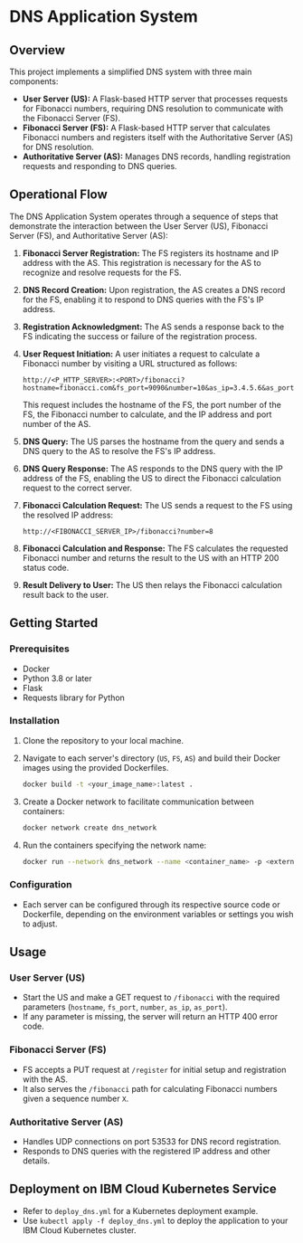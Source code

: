 # DNS Application System

## Overview

This project implements a simplified DNS system with three main components:

- **User Server (US):** A Flask-based HTTP server that processes requests for Fibonacci numbers, requiring DNS resolution to communicate with the Fibonacci Server (FS).
- **Fibonacci Server (FS):** A Flask-based HTTP server that calculates Fibonacci numbers and registers itself with the Authoritative Server (AS) for DNS resolution.
- **Authoritative Server (AS):** Manages DNS records, handling registration requests and responding to DNS queries.

## Operational Flow

The DNS Application System operates through a sequence of steps that demonstrate the interaction between the User Server (US), Fibonacci Server (FS), and Authoritative Server (AS):

1. **Fibonacci Server Registration:** The FS registers its hostname and IP address with the AS. This registration is necessary for the AS to recognize and resolve requests for the FS.

2. **DNS Record Creation:** Upon registration, the AS creates a DNS record for the FS, enabling it to respond to DNS queries with the FS's IP address.

3. **Registration Acknowledgment:** The AS sends a response back to the FS indicating the success or failure of the registration process.

4. **User Request Initiation:** A user initiates a request to calculate a Fibonacci number by visiting a URL structured as follows:

   ```
   http://<P_HTTP_SERVER>:<PORT>/fibonacci?hostname=fibonacci.com&fs_port=9090&number=10&as_ip=3.4.5.6&as_port=53533
   ```

   This request includes the hostname of the FS, the port number of the FS, the Fibonacci number to calculate, and the IP address and port number of the AS.

5. **DNS Query:** The US parses the hostname from the query and sends a DNS query to the AS to resolve the FS's IP address.

6. **DNS Query Response:** The AS responds to the DNS query with the IP address of the FS, enabling the US to direct the Fibonacci calculation request to the correct server.

7. **Fibonacci Calculation Request:** The US sends a request to the FS using the resolved IP address:

   ```
   http://<FIBONACCI_SERVER_IP>/fibonacci?number=8
   ```

8. **Fibonacci Calculation and Response:** The FS calculates the requested Fibonacci number and returns the result to the US with an HTTP 200 status code.

9. **Result Delivery to User:** The US then relays the Fibonacci calculation result back to the user.

## Getting Started

### Prerequisites

- Docker
- Python 3.8 or later
- Flask
- Requests library for Python

### Installation

1. Clone the repository to your local machine.
2. Navigate to each server's directory (`US`, `FS`, `AS`) and build their Docker images using the provided Dockerfiles.

   ```sh
   docker build -t <your_image_name>:latest .
   ```

3. Create a Docker network to facilitate communication between containers:

   ```sh
   docker network create dns_network
   ```

4. Run the containers specifying the network name:

   ```sh
   docker run --network dns_network --name <container_name> -p <external_port>:<internal_port> -d <your_image_name>:latest
   ```

### Configuration

- Each server can be configured through its respective source code or Dockerfile, depending on the environment variables or settings you wish to adjust.

## Usage

### User Server (US)

- Start the US and make a GET request to `/fibonacci` with the required parameters (`hostname`, `fs_port`, `number`, `as_ip`, `as_port`).
- If any parameter is missing, the server will return an HTTP 400 error code.

### Fibonacci Server (FS)

- FS accepts a PUT request at `/register` for initial setup and registration with the AS.
- It also serves the `/fibonacci` path for calculating Fibonacci numbers given a sequence number `X`.

### Authoritative Server (AS)

- Handles UDP connections on port 53533 for DNS record registration.
- Responds to DNS queries with the registered IP address and other details.

## Deployment on IBM Cloud Kubernetes Service

- Refer to `deploy_dns.yml` for a Kubernetes deployment example.
- Use `kubectl apply -f deploy_dns.yml` to deploy the application to your IBM Cloud Kubernetes cluster.
